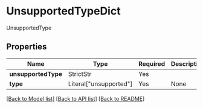 # UnsupportedTypeDict

UnsupportedType

## Properties
| Name | Type | Required | Description |
| ------------ | ------------- | ------------- | ------------- |
**unsupportedType** | StrictStr | Yes |  |
**type** | Literal["unsupported"] | Yes | None |


[[Back to Model list]](../../README.md#models-v1-link) [[Back to API list]](../../README.md#documentation-for-api-endpoints) [[Back to README]](../../README.md)
